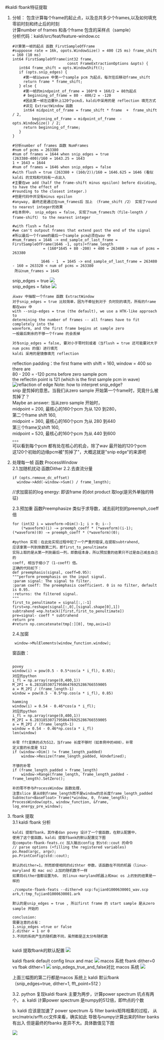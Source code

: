 
#kaldi fbank特征提取

1. 分帧： 包含计算每个frame的起止点，以及总共多少个frames,以及如何填充零前时刻和终止后的时刻  
    计算number of frames 和各个frame 包含的采样点（sample）  
    分析代码：kaldi/src/feat/feature-window.cc
   ```
   #计算第一帧的起点 函数 FirstSampleOfFrame
   #suppoose rate = 16k, opots.WindowSize() = 400 (25 ms) frame_shift = 160 (10 ms)
   int64 FirstSampleOfFrame(int32 frame,
                            const FrameExtractionOptions &opts) {
      int64 frame_shift = opts.WindowShift();
      if (opts.snip_edges) {
        #第一帧以wave 中第一个sample pcm 为起点，每次往后移动frame_shift
        return frame * frame_shift;
      } else {
        #第一帧的mindpoint_of_frame = 160*0 + 160/2 = 80为起点
        # beginning_of_frame = 80 - 400/2 = -120
        #因此第一帧左边要补上120个pcm点，kaldi中采用的是 reflection 填充方式
        #详见 ExtractWindow 函数
        int64 midpoint_of_frame = frame_shift * frame  +  frame_shift / 2,
            beginning_of_frame = midpoint_of_frame  -  opts.WindowSize() / 2;
        return beginning_of_frame;
      }
   }
    ``` 
    ```
    #分析number of frames 函数 NumFrames
    #num of pcms = 263380 
    #num of frames = 1644 when snip_edges = true
    (263380-400)/160 = 1643.25 = 1643
    1 + 1643 = 1644
    #num of frames = 1646 when snip_edges = false
    #with flush = true (263380 + (160/2))/160 = 1646.625 = 1646 (看似kaldi 的文档和代码有一点出入
    #主要在we add (half the frame-shift minus epsilon) before dividing, to have the effect of
    #rounding to the closest integer.)
    #但是代码中并没有minus epsilon
    #anyway, 最终还是通过在num_frames后 加上 （frame_shift /2） 实现了round to nearest integer的效果
    #在本例中， snip_edges = false, 实现了num_frames为（file-length / frame-shift） to the nearest integer
    
    #with flush = false 
    #we can't outpout frames that extend past the end of the signal
    #所以最后一个frame的最后一个sample pcm必须在wav 中
    #num_frames = 1646 -> end_sample_of_last_frame = FirstSampleOfFrame(1646 -1, opts)+frame_length
                  = (160*1645 + 80 -200) + 400 = 263480 > num of pcms = 263380
                  
                 1646 - 1  = 1645 -> end_sample_of_last_frame = 263480 - 160 = 263320 < num of pcms = 263380
     所以num_frames = 1645
    ```
   snip_edges = true
   ![](./true_snip_edge_num_of_frames.png)  
   snip_edges = false
   ![](./flush_false_snip_edge_num_of_frames.png)
   
   ```
   从wav 中抽取一个frame 函数 ExtractWindow
   对于snip_edges = true 比较简单，因为不牵扯到对于 负时刻的填充，所有的frame 都在wav 中
   with --snip-edges = true (the default), we use a HTK-like approach to
   determining the number of frames -- all frames have to fit completely into the 
   waveform, and the first frame begins at sample zero
   一般最后剩余的不够一个frame 的会丢掉
   
   对与snip_edges = false, 要对小于零时刻或者（当flush = true 还可能要对大于 num pcms 的值）进行填充
   kaldi 采用的是镜像填充 reflection
   
    ```
   reflection padding：the first frame with shift = 160, window = 400 so there are   
   80 - 200 = -120 pcms before zero sample pcm  
   the reflectin point is 121 (which is the first sample pcm in wave)  
   ![](./reflaction_of_edge.png "reflaction of edge")
   Note: how to interpret snip_edge?  
   snip 是剪掉的意思。当我们从zero sample 开始第一个frame时，究竟什么被剪掉了？    
   Maybe an answer: 当从zero sample 开始时，  
   midpoint = 200, 最核心的160个pcm 为从 120 到280，  
   第二个frame shift 160,  
   midpoint = 360, 最核心的160个pcm 为从 280 到440   
   第三个frame又shift 160,   
   midpoint = 520, 最核心的160个pcm 为从 440 到600  
   。。。  
   可以看到每个pcm 都有处在核心的机会，除了wav 最开始的120个pcm  
   这120个初始的边缘pcm被"剪掉了"，大概这就是"snip edge"的来源吧
   
2. 处理每一帧 函数 ProcessWindow  
    2.1.加随机扰动 函数Dither 
    2.2.去直流分量  
    ```
    if (opts.remove_dc_offset)
      window->Add(-window->Sum() / frame_length);
    ```
    //求加窗前的log energy: 即该frame 的dot product 取log(是另外单独的特征)
    
    2.3.预加重 函数Preemphasize 类似于求导数，减去前时刻的preemph_coeff倍
    ```
    for (int32 i = waveform->Dim()-1; i > 0; i--)
        (*waveform)(i) -= preemph_coeff * (*waveform)(i-1);
    (*waveform)(0) -= preemph_coeff * (*waveform)(0);
    
    #python 实现：在此处实现过程中犯了一个严重的错误,在提取subtrahend,
    应该拿第一列到倒数第二列，即first_to_penultimate
    实际上取的是从第一列到最后一列，即数组本身，所以预加重的结果只不过是自己减去自己的
    coeff, 相当于缩小了（1-coeff）倍。
    正确的代码如下：
    def preemphasis(signal, coeff=0.95):
    """perform preemphasis on the input signal.
    :param signal: The signal to filter.
    :param coeff: The preemphasis coefficient. 0 is no filter, default is 0.95.
    :returns: the filtered signal.
    """
    first_to_penultimate = signal[:,:-1]
    first=np.reshape(signal[:,0],[signal.shape[0],1])
    subtrahend =np.hstack([first,first_to_penultimate])
    pre=signal- coeff * subtrahend
    return pre
    #return np.concatenate(tmp[:][0], tmp,axis=1)
    ```
    2.4.加窗
    ```
     window->MulElements(window_function.window);

    ```
    窗函数：
    ```
    
    povey
    window(i) = pow(0.5 - 0.5*cos(a * i_fl), 0.85);
    对应的python 
    i_fl = np.array(range(0,400,1))
    M_2PI = 6.283185307179586476925286766559005
    a = M_2PI / (frame_length-1)
    window = pow(0.5 - 0.5*np.cos(a * i_fl), 0.85)
    
    hamming
    window(i) = 0.54 - 0.46*cos(a * i_fl);
    对应的python
    i_fl = np.array(range(0,400,1))
    M_2PI = 6.283185307179586476925286766559005
    a = M_2PI / (frame_length-1)
    window = 0.54 - 0.46*np.cos(a * i_fl)
    len(window)
    
    补零 fft变换的点为512，当frame 长度不够时（如本例中的400），补零
    定义窗的长度是 512
    if (window->Dim() != frame_length_padded)
        window->Resize(frame_length_padded, kUndefined);
    
    不够的补零
    if (frame_length_padded > frame_length)
        window->Range(frame_length, frame_length_padded - frame_length).SetZero();
        
    补的零不参与ProcessWindow 函数处理，
    注意slice 是从0到frame_length而不是window的总长度frame_length_padded
    SubVector<BaseFloat> frame(*window, 0, frame_length);
    ProcessWindow(opts, window_function, &frame, log_energy_pre_window);
    ```
3. fbank 提取  
    3.1 kaldi fbank 分析
    
    ```
    kaldi 提取fbank，其作者dan povey 设计了一个窗函数，在默认配置中，
    使用了这个窗函数。kaldi 提取fbank的默认配置见下图
    在compute-fbank-feats.cc 加入输出config 到std::cout 的命令
    // parse options (+filling the registered variables)
    po.Read(argc, argv);
    po.PrintConfig(std::cout);
    
    默认的dither=1，然而即使相同的dithter 参数，该函数在不同的机器（linux-maryland 和 mac os）上加的随机数不一样
    如果将dither值都设置为0， 则linux-maryland机器上和mac os 上的到的结果是一样的
    
    ./compute-fbank-feats --dither=0 scp:fujian01000630001_wav.scp ark,t:tmp_fujian01000630001.ark
    
    默认的是snip_edges = true , 所以first frame 的 start sample 是从zero sample 开始的 
    
    conclusion:
    需要注意的点有：
    1.snip_edges =true or false
    2.dither = 1 or 0
    3.不同的系统产生的随机数不同，虽然都是正太分布随机数 
     

    ```
    kaldi 提取fbank的默认配置
    ![](./fbank_config_kaldi_default.png)
    
    kaldi fbank default config linux and mac
    ![](./fbank_config_linux_macos_default_config.png)
    macos 系统 fbank dither=0 vs fbak dither=1
    ![](./fbank_dither0_vs_dither1.png)
    snip_edegs_true_and_false对比 macos 系统
    ![](./mac_os_snip_edges_trus_vs_false.png)

     上面三幅图的第二行都是macos 系统上 kaldi 默认fbank
     （snip_edges=true, dither=1, fft_point=512 ）
     
     3.2. python 复现kaldi fbank
     主要为两步，计算power spectrum
     坑点有两个，
     a. kaldi 计算power spectrum 是numpy的512倍，即fft点的个数
     
     b. kaldi 应该是加速了 power spectrum 与 filter banks矩阵相乘的过程，
        从src/matrix/srfft.cc文件来看，确实如此
        导致与numpy计算出来的filter banks 有出入
        但是最终的fbanks 差异不大。具体数值见下图
     
     ![](./fbank_kaldi_python.png)
